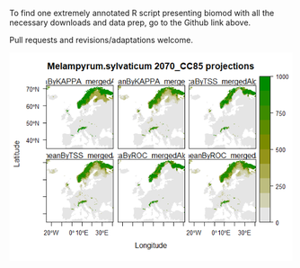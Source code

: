 To find one extremely annotated R script presenting biomod with all the necessary downloads and data prep, go to the Github link above.

Pull requests and revisions/adaptations welcome.

![](Melsyl_2070_projections.png)
